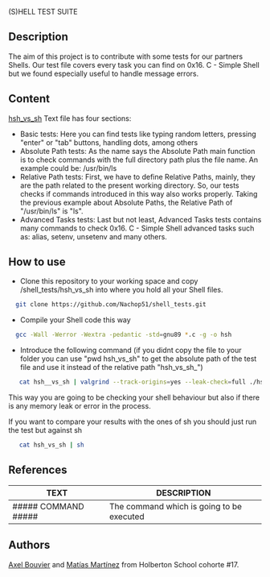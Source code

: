 (S)HELL TEST SUITE

## Description
The aim of this project is to contribute with some tests for our partners Shells. Our test file covers every task you can find on 0x16. C - Simple Shell but we found especially useful to handle message errors.
## Content

[hsh_vs_sh](https://github.com/Nachop51/shell_tests/blob/main/axel_matias_test/hsh_vs_sh) Text file has four sections: 
- Basic tests: Here you can find tests like typing random letters, pressing "enter" or "tab" buttons, handling dots, among others
- Absolute Path tests: As the name says the Absolute Path main function is to check commands with the full directory path plus the file name. An example could be: /usr/bin/ls
- Relative Path tests: First, we have to define Relative Paths, mainly, they are the path related to the present working directory. So, our tests checks if commands introduced in this way also works properly. Taking the previous example about Absolute Paths, the Relative Path of "/usr/bin/ls" is "ls".
- Advanced Tasks tests: Last but not least, Advanced Tasks tests contains many commands to check 0x16. C - Simple Shell advanced tasks such as: alias, setenv, unsetenv and many others. 

## How to use

- Clone this repository to your working space and copy /shell_tests/hsh_vs_sh into where you hold all your Shell files.

```bash
  git clone https://github.com/Nachop51/shell_tests.git
```

- Compile your Shell code this way

```bash
  gcc -Wall -Werror -Wextra -pedantic -std=gnu89 *.c -g -o hsh 
```

- Introduce the following command (if you didnt copy the file to your folder you can use "pwd hsh_vs_sh" to get the absolute path of the test file and use it instead of the relative path "hsh_vs_sh_")

```bash
   cat hsh__vs_sh | valgrind --track-origins=yes --leak-check=full ./hsh
```

This way you are going to be checking your shell behaviour but also if there is any memory leak or error in the process.

If you want to compare your results with the ones of sh you should just run the test but against sh

```bash
   cat hsh_vs_sh | sh
```
## References

| TEXT                | DESCRIPTION                                                        |
| ------------------- | ------------------------------------------------------------------ |
| ##### COMMAND ##### | The command which is going to be executed |

## Authors

[Axel Bouvier](https://github.com/AxelBouvierM) and [Matías Martínez](https://github.com/MatiasMtz) from Holberton School cohorte #17.


